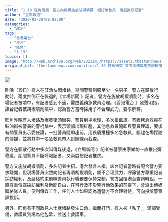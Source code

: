 ```yaml
---
title: "1.19 旺角衝突　警方向傳媒施放胡椒噴霧　棍打急救員　兩度推跌記者"
author: "立場報道"
date: "2020-01-20T09:02:00"
categories:
  - "政治"
tags:
  - "香港電台"
  - "港台"
  - "旺角"
  - "1.19"
topics: []
image: "http://web.archive.org/web/2021im_/https://assets.thestandnews.com/media/photos/PicMonkey20Collage_b8CMd_fZoFnPf.jpg"
original_url: "thestandnews.com/politics/1-19-旺角衝突-警方向傳媒施放胡椒噴霧-棍打急救員-兩度推跌記者"
---
```

![](http://web.archive.org/web/2021im_/https://assets.thestandnews.com/media/photos/PicMonkey20Collage_b8CMd_fZoFnPf.jpg)

昨晚（19日）有人在旺角快閃堵路，期間警察制服至少一名男子。警方在驅散行動時，兩度推倒正在後退的《立場新聞 》記者。警方在施放胡椒噴劑時，多名在場記者被噴中，有記者感到不適，需由義務急救員治理。《香港電台 》發聲明指，該台記者被胡椒噴劑噴中，認為警方當時採用了不合理武力，要求解釋。

旺角昨晚有人堵路及爆發街頭衝突，警員到場處理，多次舉藍旗。有義務急救員在豉油街被警員的警棍擊中，表示頭部出現紅腫，其他急救員隨即與警員理論，要求有關警員出示委任證，一批警員隨即趨前，用長盾推撞多名急救員，驅趕在場採訪的傳媒，並將其中一名急救員帶入封鎖線內截查。

警方在驅散行動中多次叫傳媒後退，《立場新聞 》記者被警察由家樂坊一直推出彌敦道，期間警員不斷呼喝記者，又兩度把記者推跌。

警方又施放胡椒噴劑，多名記者中招。港台發言人指，該台記者當時有配合警方要求離開，但現場警員突然向記者再噴胡椒噴劑，屬不合理武力，呼籲警方尊重記者採訪權利，及嚴格約束前線警員執行職務要保持克制。警方回覆港台查詢時說，一直尊重傳媒採訪權利及新聞自由，在可行及不影響行動效果的前提下，會派出傳媒聯絡隊人員，便利傳媒工作，任何人士如果認為遭警方不合理對待，可向投訴警察課投訴。

另外，旺角有不同政見人士就堵路發生口角，繼而打鬥，有人被「私了」，頭部受傷，救護員到場為他包紮，並送上救護車。
